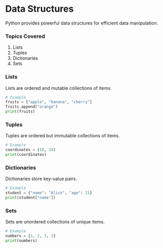 # Data Structures

Python provides powerful data structures for efficient data manipulation.

### Topics Covered

1. Lists
2. Tuples
3. Dictionaries
4. Sets

### Lists
Lists are ordered and mutable collections of items.

```python
# Example
fruits = ["apple", "banana", "cherry"]
fruits.append("orange")
print(fruits)
```

### Tuples
Tuples are ordered but immutable collections of items.

```python
# Example
coordinates = (10, 20)
print(coordinates)
```

### Dictionaries
Dictionaries store key-value pairs.

```python
# Example
student = {"name": "Alice", "age": 21}
print(student["name"])
```

### Sets
Sets are unordered collections of unique items.

```python
# Example
numbers = {1, 2, 3, 2}
print(numbers)
```
